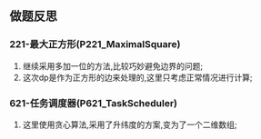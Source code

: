 ## 做题反思

### 221-最大正方形(P221_MaximalSquare)

1. 继续采用多加一位的方法,比较巧妙避免边界的问题;
2. 这次dp是作为正方形的边来处理的,这里只考虑正常情况进行计算;

### 621-任务调度器(P621_TaskScheduler)

1. 这里使用贪心算法,采用了升纬度的方案,变为了一个二维数组;



